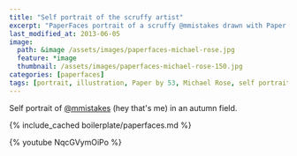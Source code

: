 ```yaml
---
title: "Self portrait of the scruffy artist"
excerpt: "PaperFaces portrait of a scruffy @mmistakes drawn with Paper by 53 on an iPad."
last_modified_at: 2013-06-05
image: 
  path: &image /assets/images/paperfaces-michael-rose.jpg 
  feature: *image
  thumbnail: /assets/images/paperfaces-michael-rose-150.jpg
categories: [paperfaces]
tags: [portrait, illustration, Paper by 53, Michael Rose, self portrait, beard, time lapse]
---
```


Self portrait of [@mmistakes](https://twitter.com/mmistakes) (hey that's me) in an autumn field.

{% include_cached boilerplate/paperfaces.md %}

{% youtube NqcGVymOiPo %}
